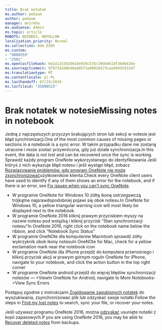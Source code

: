 ```yaml
---
title: Brak notatek
ms.author: pebaum
author: pebaum
manager: mnirkhe
ms.audience: Admin
ms.topic: article
ROBOTS: NOINDEX, NOFOLLOW
localization_priority: Normal
ms.collection: Adm_O365
ms.custom:
- "9000559"
- "2501"
ms.openlocfilehash: 6e2a115302661de939c57bc39d4461df3046416e
ms.sourcegitcommit: 8f97342d8b46ab05f1e89018473caad9d35431df
ms.translationtype: MT
ms.contentlocale: pl-PL
ms.lasthandoff: 07/19/2019
ms.locfileid: "35800515"
---
```

# <a name="missing-notes-in-notebook"></a><span data-ttu-id="a4520-102">Brak notatek w notesie</span><span class="sxs-lookup"><span data-stu-id="a4520-102">Missing notes in notebook</span></span>

<span data-ttu-id="a4520-103">Jedną z najczęstszych przyczyn brakujących stron lub sekcji w notesie jest błąd synchronizacji.</span><span class="sxs-lookup"><span data-stu-id="a4520-103">One of the most common causes of missing pages or sections in a notebook is a sync error.</span></span> <span data-ttu-id="a4520-104">W takim przypadku dane nie zostaną utracone i może zostać przywrócona, gdy już działa synchronizacja.</span><span class="sxs-lookup"><span data-stu-id="a4520-104">In this event, the data is not lost and can be recovered once the sync is working.</span></span> <span data-ttu-id="a4520-105">Sprawdź każdy program OneNote wykorzystanego do identyfikowania Jeśli któryś z nich wykazuje błąd notesu i jeśli wystąpi błąd, zobacz [Rozwiązywanie problemów, gdy program OneNote nie może zsynchronizować](https://support.office.com/article/299495ef-66d1-448f-90c1-b785a6968d45)użytkowników klienta.</span><span class="sxs-lookup"><span data-stu-id="a4520-105">Check every OneNote client users have used to identify if any of them shows an error for the notebook, and if there is an error, see [Fix issues when you can't sync OneNote](https://support.office.com/article/299495ef-66d1-448f-90c1-b785a6968d45).</span></span>

- <span data-ttu-id="a4520-106">W programie OneNote for Windows 10 żółtą ikonę ostrzegawczą trójkątne najprawdopodobniej pojawi się obok notesu.</span><span class="sxs-lookup"><span data-stu-id="a4520-106">In OneNote for Windows 10, a yellow triangular warning icon will most likely be displayed next to the notebook.</span></span>
- <span data-ttu-id="a4520-107">W programie OneNote 2016 kliknij prawym przyciskiem myszy na nazwie notesu pod wstążką i kliknij przycisk "Stan synchronizacji notesu"</span><span class="sxs-lookup"><span data-stu-id="a4520-107">In OneNote 2016, right click on the notebook name below the ribbon, and click “Notebook Sync Status”</span></span>
- <span data-ttu-id="a4520-108">W programie OneNOte dla komputerów Macintosh sprawdź żółty wykrzyknik obok ikony notesu</span><span class="sxs-lookup"><span data-stu-id="a4520-108">In OneNOte for Mac, check for a yellow exclamation mark near the notebook icon</span></span>
- <span data-ttu-id="a4520-109">W programie OneNote dla iPhone przejdź do komputera przenośnego i kliknij przycisk akcji w prawym górnym rogu</span><span class="sxs-lookup"><span data-stu-id="a4520-109">In OneNote for iPhone, navigate to your notebook, and click the action button in the top right corner</span></span>
- <span data-ttu-id="a4520-110">W programie OneNote android przejdź do więcej błędów synchronizacji notesów — >View</span><span class="sxs-lookup"><span data-stu-id="a4520-110">In OneNote for Android, navigate to More Notebooks->View Sync Errors</span></span>

<span data-ttu-id="a4520-111">Postępuj zgodnie z instrukcjami [Znajdowanie zagubionych notatek](https://support.office.com/article/32cb2bd7-afe7-44d2-a711-398a88421287) do wyszukiwania, zsynchronizować plik lub odzyskać swoje notatki.</span><span class="sxs-lookup"><span data-stu-id="a4520-111">Follow the steps in [Find my lost notes](https://support.office.com/article/32cb2bd7-afe7-44d2-a711-398a88421287) to search, sync your file, or recover your notes.</span></span>

<span data-ttu-id="a4520-112">Jeśli używasz programu OneNote 2016, można [odzyskać](https://support.office.com/article/32ed1036-74fd-4c21-bc28-033a486e6b14) usunięte notatki z kopii zapasowych.</span><span class="sxs-lookup"><span data-stu-id="a4520-112">If you are using OneNote 2016, you may be able to [Recover deleted notes](https://support.office.com/article/32ed1036-74fd-4c21-bc28-033a486e6b14) from backups.</span></span>